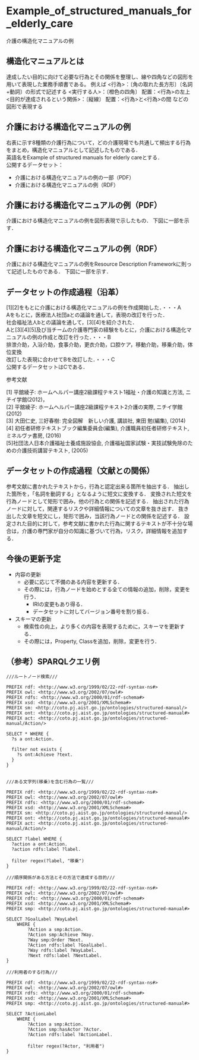 # Example_of_structured_manuals_for_elderly_care
介護の構造化マニュアルの例

## 構造化マニュアルとは
達成したい目的に向けて必要な行為とその関係を整理し、線や四角などの図形を用いて表現した業務手順書である。
例えば
<行為>：〔角の取れた長方形〕〔名詞+動詞〕の形式で記述する
<実行する人>：〔橙色の四角〕 配置：<行為>の左上
<目的が達成されるという関係>：〔縦線〕 配置：<行為>と<行為>の間
などの図形で表現する

## 介護における構造化マニュアルの例
右表に示す8種類の介護行為について，どの介護現場でも共通して頻出する行為をまとめ，構造化マニュアルとして記述したものである．  
英語名をExample of structured manuals for elderly careとする．  
公開するデータセット：  
* 介護における構造化マニュアルの例の一部（PDF）  
* 介護における構造化マニュアルの例（RDF）  

## 介護における構造化マニュアルの例（PDF）
介護における構造化マニュアルの例を図形表現で示したもの．
下図に一部を示す．

## 介護における構造化マニュアルの例（RDF）
介護における構造化マニュアルの例をResource Description Frameworkに則って記述したものである．
下図に一部を示す．

## データセットの作成過程（沿革）
[1][2]をもとに介護における構造化マニュアルの例を作成開始した．・・・A  
Aをもとに，医療法人社団aとの議論を通して，表現の改訂を行った．  
社会福祉法人bとの議論を通して，[3][4]を紹介された．  
Aと[3][4][5]及び当チームの介護専門家の経験をもとに，介護における構造化マニュアルの例の作成と改訂を行った．・・・B  
  排泄介助，入浴介助，食事介助，更衣介助，口腔ケア，移動介助，移乗介助，体位変換  
改訂した表現に合わせてBを改訂した．・・・C  
公開するデータセットはCである．  

参考文献

  [1] 平舘綾子: ホームヘルパー講座2級課程テキスト1福祉・介護の知識と方法, ニチイ学館(2012)，  
  [2] 平舘綾子: ホームヘルパー講座2級課程テキスト2介護の実際, ニチイ学館(2012)  
  [3] 大田仁史, 三好春樹: 完全図解　新しい介護, 講談社, 東田 勉(編集), (2014)  
  [4] 初任者研修テキストブック編集委員会(編集), 介護職員初任者研修テキスト,ミネルヴァ書房, (2016)  
  [5]社団法人日本介護福祉士養成施設協会, 介護福祉国家試験・実技試験免除のための介護技術講習テキスト, (2005)  

## データセットの作成過程（文献との関係）
参考文献に書かれたテキストから，行為と認定出来る箇所を抽出する．
抽出した箇所を，「名詞を動詞する」となるように短文に変換する．
変換された短文を行為ノードとして矩形で囲み，他の行為との関係を記述する．
抽出された行為ノードに対して，関連するリスクや詳細情報についての文章を抜き出す．
抜き出した文章を短文にし，矩形で囲み，当該行為ノードとの関係を記述する．
設定された目的に対して，参考文献に書かれた行為に関するテキストが不十分な場合は，介護の専門家が自分の知識に基づいて行為，リスク，詳細情報を追加する．

## 今後の更新予定
* 内容の更新
	* 必要に応じて不備のある内容を更新する．
	* その際には，行為ノードを始めとする全ての情報の追加，削除，変更を行う．
		* IRIの変更もあり得る．
		* データセットに対してバージョン番号を割り振る．
* スキーマの更新
	* 検索性の向上，より多くの内容を表現するために，スキーマを更新する．
	* その際には，Property, Classを追加，削除，変更を行う．

## （参考）SPARQLクエリ例
```
///ルートノード検索///  
  
PREFIX rdf: <http://www.w3.org/1999/02/22-rdf-syntax-ns#>  
PREFIX owl: <http://www.w3.org/2002/07/owl#>  
PREFIX rdfs: <http://www.w3.org/2000/01/rdf-schema#>  
PREFIX xsd: <http://www.w3.org/2001/XMLSchema#>  
PREFIX sm: <http://coto.pj.aist.go.jp/ontologies/structured-manual/>  
PREFIX ont: <http://coto.pj.aist.go.jp/ontologies/structured-manual#>  
PREFIX act: <http://coto.pj.aist.go.jp/ontologies/structured-manual/Action/>  
  
SELECT * WHERE {  
  ?s a ont:Action.  
  
  filter not exists {  
    ?s ont:Achieve ?text.  
  }  
}  
  
  
///ある文字列(移乗)を含む行為の一覧///  
  
PREFIX rdf: <http://www.w3.org/1999/02/22-rdf-syntax-ns#>  
PREFIX owl: <http://www.w3.org/2002/07/owl#>  
PREFIX rdfs: <http://www.w3.org/2000/01/rdf-schema#>  
PREFIX xsd: <http://www.w3.org/2001/XMLSchema#>  
PREFIX sm: <http://coto.pj.aist.go.jp/ontologies/structured-manual/>  
PREFIX ont: <http://coto.pj.aist.go.jp/ontologies/structured-manual#>  
PREFIX act: <http://coto.pj.aist.go.jp/ontologies/structured-manual/Action/>  
  
SELECT ?label WHERE {  
  ?action a ont:Action.  
  ?action rdfs:label ?label.  
  
  filter regex(?label, "移乗")  
}  
  
///順序関係がある方法とその方法で達成する目的///  
  
PREFIX rdf: <http://www.w3.org/1999/02/22-rdf-syntax-ns#>  
PREFIX owl: <http://www.w3.org/2002/07/owl#>  
PREFIX rdfs: <http://www.w3.org/2000/01/rdf-schema#>  
PREFIX xsd: <http://www.w3.org/2001/XMLSchema#>  
PREFIX smp: <http://coto.pj.aist.go.jp/ontologies/structured-manual#>  
  
SELECT ?GoalLabel ?WayLabel  
	WHERE {  
		?Action a smp:Action.  
		?Action smp:Achieve ?Way.  
		?Way smp:Order ?Next.  
		?Action rdfs:label ?GoalLabel.  
		?Way rdfs:label ?WayLabel.  
		?Next rdfs:label ?NextLabel.  
}  
  
///利用者のする行為///  
  
PREFIX rdf: <http://www.w3.org/1999/02/22-rdf-syntax-ns#>  
PREFIX owl: <http://www.w3.org/2002/07/owl#>  
PREFIX rdfs: <http://www.w3.org/2000/01/rdf-schema#>  
PREFIX xsd: <http://www.w3.org/2001/XMLSchema#>  
PREFIX smp: <http://coto.pj.aist.go.jp/ontologies/structured-manual#>  
  
SELECT ?ActionLabel  
	WHERE {  
		?Action a smp:Action.  
		?Action smp:hasActor ?Actor.  
		?Action rdfs:label ?ActionLabel.  
  
		filter regex(?Actor, "利用者")  
}  
```
